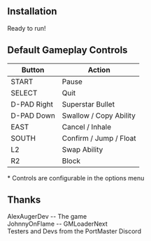 ## Installation
Ready to run!

## Default Gameplay Controls
| Button | Action |
|--|--|
|START|Pause|
|SELECT|Quit|
|D-PAD Right|Superstar Bullet|
|D-PAD Down|Swallow / Copy Ability|
|EAST|Cancel / Inhale|
|SOUTH|Confirm / Jump / Float|
|L2|Swap Ability|
|R2|Block|

\* Controls are configurable in the options menu

## Thanks
AlexAugerDev -- The game  
JohnnyOnFlame -- GMLoaderNext  
Testers and Devs from the PortMaster Discord  